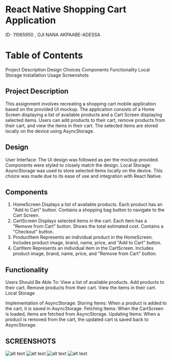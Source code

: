 # React Native Shopping Cart Application
ID- 11065950 , OJI NANA AKPAABE-ADESSA

# Table of Contents
Project Description
Design Choices
Components
Functionality
Local Storage
Installation
Usage
Screenshots


## Project Description
This assignment involves recreating a shopping cart mobile application based on the provided UI mockup. The application consists of a Home Screen displaying a list of available products and a Cart Screen displaying selected items. Users can add products to their cart, remove products from their cart, and view the items in their cart. The selected items are stored locally on the device using AsyncStorage.

## Design 
User Interface: The UI design was followed as per the mockup provided. Components were styled to closely match the design.
Local Storage: AsyncStorage was used to store selected items locally on the device. This choice was made due to its ease of use and integration with React Native.

## Components
1. HomeScreen
Displays a list of available products.
Each product has an "Add to Cart" button.
Contains a shopping bag button to navigate to the Cart Screen.
2. CartScreen
Displays selected items in the cart.
Each item has a "Remove from Cart" button.
Shows the total estimated cost.
Contains a "Checkout" button.
3. ProductItem
Represents an individual product in the HomeScreen.
Includes product image, brand, name, price, and "Add to Cart" button.
4. CartItem
Represents an individual item in the CartScreen.
Includes product image, brand, name, price, and "Remove from Cart" button.


## Functionality
Users Should Be Able To:
View a list of available products.
Add products to their cart.
Remove products from their cart.
View the items in their cart.
Local Storage

Implementation of AsyncStorage:
Storing Items: When a product is added to the cart, it is saved in AsyncStorage.
Fetching Items: When the CartScreen is loaded, items are fetched from AsyncStorage.
Updating Items: When a product is removed from the cart, the updated cart is saved back to AsyncStorage.

## SCREENSHOTS
![alt text](5778159244820988363_121.jpg)
![alt text](5778159244820988364_121.jpg)
![alt text](5778159244820988365_121.jpg)
![alt text](5778159244820988366_121.jpg)